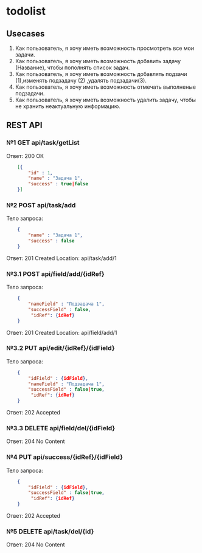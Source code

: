 # todolist

## Usecases

1. Как пользователь, я хочу иметь возможность просмотреть все мои задачи.
2. Как пользователь, я хочу иметь возможность добавить задачу (Название), чтобы пополнять список задач.
3. Как пользователь, я хочу иметь возможность добавлять подзачи (1),изменять подзадачу (2) ,удалять подзадачи(3).
4. Как пользователь, я хочу иметь возможность  отмечать  выполненые подзадачи.
5. Как пользователь, я хочу иметь возможность удалить задачу, чтобы не хранить неактуальную информацию.

## REST API

### №1 GET api/task/getList 

Ответ: 200 ОК
```json
    [{
        "id" : 1,
        "name" : "Задача 1",
        "success" : true|false 
    }]
```

### №2 POST api/task/add

Тело запроса:
```json
    {
        "name" : "Задача 1",
        "success" : false 
    }
 ```   
Ответ: 201 Created
Location: api/task/add/1

### №3.1 POST api/field/add/{idRef}

Тело запроса:
```json
    {
        "nameField" : "Подзадача 1",
        "successField" : false,
         "idRef": {idRef}
    }
 ```   
Ответ: 201 Created
Location: api/field/add/1



### №3.2 PUT api/edit/{idRef}/{idField}

Тело запроса:
```json
    {   
        "idField" : {idField},
        "nameField" : "Подзадача 1",
        "successField" : false|true,
         "idRef": {idRef}
    }
 ```  
Ответ: 202 Accepted

### №3.3 DELETE api/field/del/{idField}

Ответ: 204  No Content


### №4 PUT api/success/{idRef}/{idField}

Тело запроса:
```json
    {   
        "idField" : {idField},
        "successField" : false|true,
         "idRef": {idRef}
    }
 ```  
Ответ: 202 Accepted

### №5 DELETE api/task/del/{id}

Ответ: 204  No Content